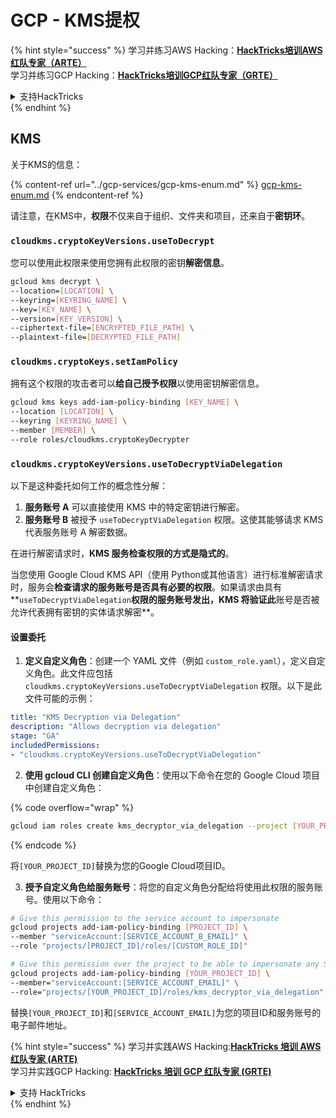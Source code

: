 # GCP - KMS提权

{% hint style="success" %}
学习并练习AWS Hacking：<img src="/.gitbook/assets/image.png" alt="" data-size="line">[**HackTricks培训AWS红队专家（ARTE）**](https://training.hacktricks.xyz/courses/arte)<img src="/.gitbook/assets/image.png" alt="" data-size="line">\
学习并练习GCP Hacking：<img src="/.gitbook/assets/image (2).png" alt="" data-size="line">[**HackTricks培训GCP红队专家（GRTE）**<img src="/.gitbook/assets/image (2).png" alt="" data-size="line">](https://training.hacktricks.xyz/courses/grte)

<details>

<summary>支持HackTricks</summary>

* 查看[**订阅计划**](https://github.com/sponsors/carlospolop)!
* **加入** 💬 [**Discord群组**](https://discord.gg/hRep4RUj7f) 或 [**电报群组**](https://t.me/peass) 或 **关注**我们的 **Twitter** 🐦 [**@hacktricks\_live**](https://twitter.com/hacktricks\_live)**.**
* 通过向 [**HackTricks**](https://github.com/carlospolop/hacktricks) 和 [**HackTricks Cloud**](https://github.com/carlospolop/hacktricks-cloud) github 仓库提交PR来分享黑客技巧。

</details>
{% endhint %}

## KMS

关于KMS的信息：

{% content-ref url="../gcp-services/gcp-kms-enum.md" %}
[gcp-kms-enum.md](../gcp-services/gcp-kms-enum.md)
{% endcontent-ref %}

请注意，在KMS中，**权限**不仅来自于组织、文件夹和项目，还来自于**密钥环**。

### `cloudkms.cryptoKeyVersions.useToDecrypt`

您可以使用此权限来使用您拥有此权限的密钥**解密信息**。
```bash
gcloud kms decrypt \
--location=[LOCATION] \
--keyring=[KEYRING_NAME] \
--key=[KEY_NAME] \
--version=[KEY_VERSION] \
--ciphertext-file=[ENCRYPTED_FILE_PATH] \
--plaintext-file=[DECRYPTED_FILE_PATH]
```
### `cloudkms.cryptoKeys.setIamPolicy`

拥有这个权限的攻击者可以**给自己授予权限**以使用密钥解密信息。
```bash
gcloud kms keys add-iam-policy-binding [KEY_NAME] \
--location [LOCATION] \
--keyring [KEYRING_NAME] \
--member [MEMBER] \
--role roles/cloudkms.cryptoKeyDecrypter
```
### `cloudkms.cryptoKeyVersions.useToDecryptViaDelegation`

以下是这种委托如何工作的概念性分解：

1. **服务账号 A** 可以直接使用 KMS 中的特定密钥进行解密。
2. **服务账号 B** 被授予 `useToDecryptViaDelegation` 权限。这使其能够请求 KMS 代表服务账号 A 解密数据。

在进行解密请求时，**KMS 服务检查权限的方式是隐式的**。

当您使用 Google Cloud KMS API（使用 Python或其他语言）进行标准解密请求时，服务会**检查请求的服务账号是否具有必要的权限**。如果请求由具有**`useToDecryptViaDelegation`**权限的服务账号发出，KMS 将验证此**账号是否被允许代表拥有密钥的实体请求解密**。

#### 设置委托

1. **定义自定义角色**：创建一个 YAML 文件（例如 `custom_role.yaml`），定义自定义角色。此文件应包括 `cloudkms.cryptoKeyVersions.useToDecryptViaDelegation` 权限。以下是此文件可能的示例：
```yaml
title: "KMS Decryption via Delegation"
description: "Allows decryption via delegation"
stage: "GA"
includedPermissions:
- "cloudkms.cryptoKeyVersions.useToDecryptViaDelegation"
```
2. **使用 gcloud CLI 创建自定义角色**：使用以下命令在您的 Google Cloud 项目中创建自定义角色：

{% code overflow="wrap" %}
```bash
gcloud iam roles create kms_decryptor_via_delegation --project [YOUR_PROJECT_ID] --file custom_role.yaml
```
{% endcode %}

将`[YOUR_PROJECT_ID]`替换为您的Google Cloud项目ID。

3. **授予自定义角色给服务账号**：将您的自定义角色分配给将使用此权限的服务账号。使用以下命令：
```bash
# Give this permission to the service account to impersonate
gcloud projects add-iam-policy-binding [PROJECT_ID] \
--member "serviceAccount:[SERVICE_ACCOUNT_B_EMAIL]" \
--role "projects/[PROJECT_ID]/roles/[CUSTOM_ROLE_ID]"

# Give this permission over the project to be able to impersonate any SA
gcloud projects add-iam-policy-binding [YOUR_PROJECT_ID] \
--member="serviceAccount:[SERVICE_ACCOUNT_EMAIL]" \
--role="projects/[YOUR_PROJECT_ID]/roles/kms_decryptor_via_delegation"
```
替换`[YOUR_PROJECT_ID]`和`[SERVICE_ACCOUNT_EMAIL]`为您的项目ID和服务账号的电子邮件地址。

{% hint style="success" %}
学习并实践AWS Hacking:<img src="/.gitbook/assets/image.png" alt="" data-size="line">[**HackTricks 培训 AWS 红队专家 (ARTE)**](https://training.hacktricks.xyz/courses/arte)<img src="/.gitbook/assets/image.png" alt="" data-size="line">\
学习并实践GCP Hacking: <img src="/.gitbook/assets/image (2).png" alt="" data-size="line">[**HackTricks 培训 GCP 红队专家 (GRTE)**<img src="/.gitbook/assets/image (2).png" alt="" data-size="line">](https://training.hacktricks.xyz/courses/grte)

<details>

<summary>支持 HackTricks</summary>

* 检查 [**订阅计划**](https://github.com/sponsors/carlospolop)!
* **加入** 💬 [**Discord 群组**](https://discord.gg/hRep4RUj7f) 或 [**电报群组**](https://t.me/peass) 或 **关注**我们的 **Twitter** 🐦 [**@hacktricks\_live**](https://twitter.com/hacktricks\_live)**.**
* 通过向 [**HackTricks**](https://github.com/carlospolop/hacktricks) 和 [**HackTricks Cloud**](https://github.com/carlospolop/hacktricks-cloud) github 仓库提交 PR 来分享黑客技巧。

</details>
{% endhint %}
